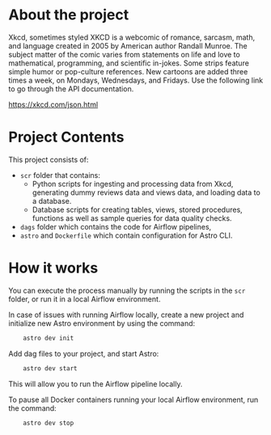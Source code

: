 About the project 
===


Xkcd, sometimes styled XKCD is a webcomic of romance, sarcasm, math, and language created in 2005 by American author Randall Munroe. The subject matter of the comic varies from statements on life and love to mathematical, programming, and scientific in-jokes. Some strips feature simple humor or pop-culture references. New cartoons are added three times a week, on Mondays, Wednesdays, and Fridays. Use the following link to go through the API documentation.

https://xkcd.com/json.html

Project Contents
================
This project consists of:
- `scr` folder that contains:
  - Python scripts for ingesting and processing data from Xkcd, generating dummy reviews data and views data, and loading data to a database.
  - Database scripts for creating tables, views, stored procedures, functions as well as sample queries for data quality checks.
- `dags` folder which contains the code for Airflow pipelines,
- `astro` and `Dockerfile` which contain configuration for Astro CLI.

How it works
================
You can execute the process manually by running the scripts in the `scr` folder, or run it in a local Airflow environment.

In case of issues with running Airflow locally, create a new project and initialize new Astro environment by using the command:
```sh
    astro dev init
```
Add dag files to your project, and start Astro:
```sh
    astro dev start
```
This will allow you to run the Airflow pipeline locally.

To pause all Docker containers running your local Airflow environment, run the command:
```sh
    astro dev stop
```